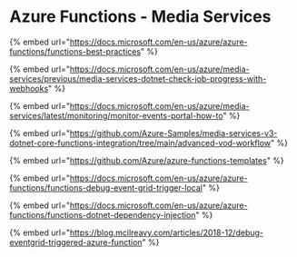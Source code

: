 # Azure Functions - Media Services

{% embed url="https://docs.microsoft.com/en-us/azure/azure-functions/functions-best-practices" %}

{% embed url="https://docs.microsoft.com/en-us/azure/media-services/previous/media-services-dotnet-check-job-progress-with-webhooks" %}

{% embed url="https://docs.microsoft.com/en-us/azure/media-services/latest/monitoring/monitor-events-portal-how-to" %}

{% embed url="https://github.com/Azure-Samples/media-services-v3-dotnet-core-functions-integration/tree/main/advanced-vod-workflow" %}

{% embed url="https://github.com/Azure/azure-functions-templates" %}

{% embed url="https://docs.microsoft.com/en-us/azure/azure-functions/functions-debug-event-grid-trigger-local" %}

{% embed url="https://docs.microsoft.com/en-us/azure/azure-functions/functions-dotnet-dependency-injection" %}

{% embed url="https://blog.mcilreavy.com/articles/2018-12/debug-eventgrid-triggered-azure-function" %}



